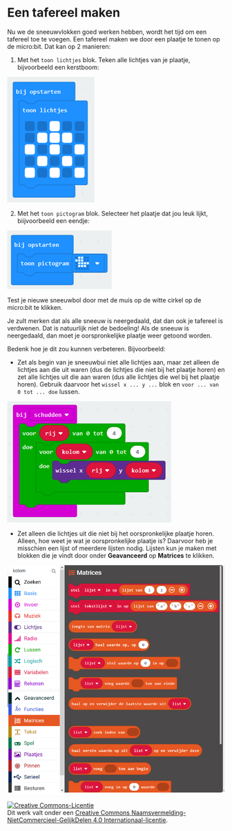 # Een tafereel maken

Nu we de sneeuwvlokken goed werken hebben, wordt het tijd om een tafereel toe te voegen. Een tafereel maken we door een plaatje te tonen op de micro:bit. Dat kan op 2 manieren:

1. Met het `toon lichtjes` blok. Teken alle lichtjes van je plaatje, bijvoorbeeld een kerstboom:

![kerstboom](images/kerstboom.png)

2. Met het `toon pictogram` blok. Selecteer het plaatje dat jou leuk lijkt, biijvoorbeeld een eendje:

![kerstboom](images/eendje.png)

Test je nieuwe sneeuwbol door met de muis op de witte cirkel op de micro:bit te klikken.

Je zult merken dat als alle sneeuw is neergedaald, dat dan ook je tafereel is verdwenen. Dat is natuurlijk niet de bedoeling! Als de sneeuw is neergedaald, dan moet je oorspronkelijke plaatje weer getoond worden.

Bedenk hoe je dit zou kunnen verbeteren. Bijvoorbeeld:

- Zet als begin van je sneeuwbui niet alle lichtjes aan, maar zet alleen de lichtjes aan die uit waren (dus de lichtjes die niet bij het plaatje horen) en zet alle lichtjes uit die aan waren (dus alle lichtjes die wel bij het plaatje horen). Gebruik daarvoor het `wissel x ... y ...` blok en `voor ... van 0 tot ... doe` lussen.

![wissel](images/wissel.png)

- Zet alleen die lichtjes uit die niet bij het oorspronkelijke plaatje horen. Alleen, hoe weet je wat je oorspronkelijke plaatje is? Daarvoor heb je misschien een lijst of meerdere lijsten nodig. Lijsten kun je maken met blokken die je vindt door onder **Geavanceerd** op **Matrices** te klikken.

![matrices](images/matrices.png)



<a rel="license" href="http://creativecommons.org/licenses/by-nc-sa/4.0/"><img alt="Creative Commons-Licentie" style="border-width:0" src="https://i.creativecommons.org/l/by-nc-sa/4.0/88x31.png" /></a><br />Dit werk valt onder een <a rel="license" href="http://creativecommons.org/licenses/by-nc-sa/4.0/deed.nl">Creative Commons Naamsvermelding-NietCommercieel-GelijkDelen 4.0 Internationaal-licentie</a>.
